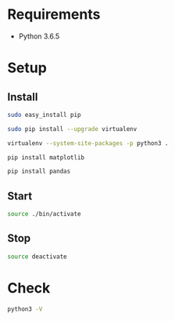 # Requirements
- Python 3.6.5

# Setup
## Install

```sh
sudo easy_install pip

sudo pip install --upgrade virtualenv

virtualenv --system-site-packages -p python3 .

pip install matplotlib

pip install pandas
```

## Start

```sh
source ./bin/activate
```

## Stop

```sh
source deactivate
```

# Check

```sh
python3 -V
```
